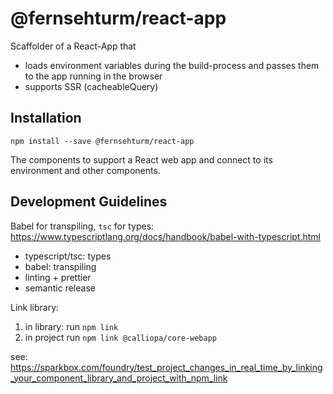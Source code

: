 # @fernsehturm/react-app

Scaffolder of a React-App that

- loads environment variables during the build-process and passes them to the app running in the browser
- supports SSR (cacheableQuery)

## Installation

`npm install --save @fernsehturm/react-app`

The components to support a React web app and connect to its environment and other components.

## Development Guidelines

Babel for transpiling, `tsc` for types: https://www.typescriptlang.org/docs/handbook/babel-with-typescript.html

- typescript/tsc: types
- babel: transpiling
- linting + prettier
- semantic release

Link library:

1. in library: run `npm link`
2. in project run `npm link @calliopa/core-webapp`

see: https://sparkbox.com/foundry/test_project_changes_in_real_time_by_linking_your_component_library_and_project_with_npm_link
